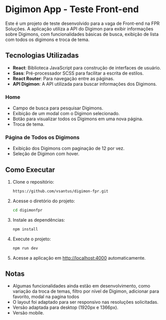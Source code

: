 # Digimon App - Teste Front-end

Este é um projeto de teste desenvolvido para a vaga de Front-end na FPR Soluções. A aplicação utiliza a API do Digimon para exibir informações sobre Digimons, com funcionalidades básicas de busca, exibição de lista com todos os digimons e troca de tema.

## Tecnologias Utilizadas

- **React**: Biblioteca JavaScript para construção de interfaces de usuário.
- **Sass**: Pré-processador SCSS para facilitar a escrita de estilos.
- **React Router**: Para navegação entre as páginas.
- **API Digimon**: A API utilizada para buscar informações dos Digimons.

### Home

- Campo de busca para pesquisar Digimons.
- Exibição de um modal com o Digimon selecionado.
- Botão para visualizar todos os Digimons em uma nova página.
- Troca de tema.

### Página de Todos os Digimons

- Exibição dos Digimons com paginação de 12 por vez.
- Seleção de Digimon com hover.

## Como Executar

1. Clone o repositório:

   ```bash
   https://github.com/vsantus/digimon-fpr.git
   ```

2. Acesse o diretório do projeto:

   ```bash
   cd digimonfpr
   ```

3. Instale as dependências:

   ```bash
   npm install
   ```

4. Execute o projeto:

   ```bash
   npm run dev
   ```

5. Acesse a aplicação em [http://localhost:4000](http://localhost:4000) automaticamente.

## Notas

- Algumas funcionalidades ainda estão em desenvolvimento, como variação da troca de temas, filtro por nível de Digimon, adicionar para favorito, modal na pagina todos
- O layout foi adaptado para ser responsivo nas resoluções solicitadas.
- Versão adaptada para desktop (1920px e 1366px).
- Versão mobile.

